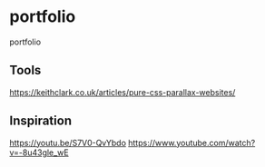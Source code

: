 # portfolio
portfolio

## Tools
https://keithclark.co.uk/articles/pure-css-parallax-websites/

## Inspiration
https://youtu.be/S7V0-QvYbdo
https://www.youtube.com/watch?v=-8u43gle_wE
